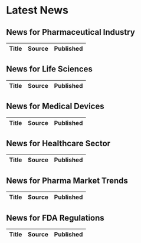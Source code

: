 # Latest News

## News for Pharmaceutical Industry

| Title | Source | Published |
| ----- | ------ | --------- |

## News for Life Sciences

| Title | Source | Published |
| ----- | ------ | --------- |

## News for Medical Devices

| Title | Source | Published |
| ----- | ------ | --------- |

## News for Healthcare Sector

| Title | Source | Published |
| ----- | ------ | --------- |

## News for Pharma Market Trends

| Title | Source | Published |
| ----- | ------ | --------- |

## News for FDA Regulations

| Title | Source | Published |
| ----- | ------ | --------- |

